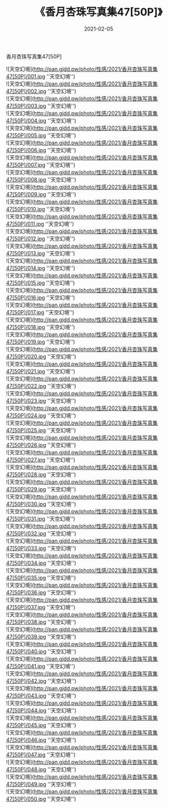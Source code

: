 ﻿---
layout: post
title:  《香月杏珠写真集47[50P]》
date:   2021-02-05
img: http://pan.gjdd.pw/photo/性感/2021/香月杏珠写真集47[50P]/000.jpg
categories: [美女, 性感, 泳衣]
---

香月杏珠写真集47[50P]



![天空幻境](http://pan.gjdd.pw/photo/性感/2021/香月杏珠写真集47[50P]/001.jpg ''天空幻境'') <br>
![天空幻境](http://pan.gjdd.pw/photo/性感/2021/香月杏珠写真集47[50P]/002.jpg ''天空幻境'') <br>
![天空幻境](http://pan.gjdd.pw/photo/性感/2021/香月杏珠写真集47[50P]/003.jpg ''天空幻境'') <br>
![天空幻境](http://pan.gjdd.pw/photo/性感/2021/香月杏珠写真集47[50P]/004.jpg ''天空幻境'') <br>
![天空幻境](http://pan.gjdd.pw/photo/性感/2021/香月杏珠写真集47[50P]/005.jpg ''天空幻境'') <br>
![天空幻境](http://pan.gjdd.pw/photo/性感/2021/香月杏珠写真集47[50P]/006.jpg ''天空幻境'') <br>
![天空幻境](http://pan.gjdd.pw/photo/性感/2021/香月杏珠写真集47[50P]/007.jpg ''天空幻境'') <br>
![天空幻境](http://pan.gjdd.pw/photo/性感/2021/香月杏珠写真集47[50P]/008.jpg ''天空幻境'') <br>
![天空幻境](http://pan.gjdd.pw/photo/性感/2021/香月杏珠写真集47[50P]/009.jpg ''天空幻境'') <br>
![天空幻境](http://pan.gjdd.pw/photo/性感/2021/香月杏珠写真集47[50P]/010.jpg ''天空幻境'') <br>
![天空幻境](http://pan.gjdd.pw/photo/性感/2021/香月杏珠写真集47[50P]/011.jpg ''天空幻境'') <br>
![天空幻境](http://pan.gjdd.pw/photo/性感/2021/香月杏珠写真集47[50P]/012.jpg ''天空幻境'') <br>
![天空幻境](http://pan.gjdd.pw/photo/性感/2021/香月杏珠写真集47[50P]/013.jpg ''天空幻境'') <br>
![天空幻境](http://pan.gjdd.pw/photo/性感/2021/香月杏珠写真集47[50P]/014.jpg ''天空幻境'') <br>
![天空幻境](http://pan.gjdd.pw/photo/性感/2021/香月杏珠写真集47[50P]/015.jpg ''天空幻境'') <br>
![天空幻境](http://pan.gjdd.pw/photo/性感/2021/香月杏珠写真集47[50P]/016.jpg ''天空幻境'') <br>
![天空幻境](http://pan.gjdd.pw/photo/性感/2021/香月杏珠写真集47[50P]/017.jpg ''天空幻境'') <br>
![天空幻境](http://pan.gjdd.pw/photo/性感/2021/香月杏珠写真集47[50P]/018.jpg ''天空幻境'') <br>
![天空幻境](http://pan.gjdd.pw/photo/性感/2021/香月杏珠写真集47[50P]/019.jpg ''天空幻境'') <br>
![天空幻境](http://pan.gjdd.pw/photo/性感/2021/香月杏珠写真集47[50P]/020.jpg ''天空幻境'') <br>
![天空幻境](http://pan.gjdd.pw/photo/性感/2021/香月杏珠写真集47[50P]/021.jpg ''天空幻境'') <br>
![天空幻境](http://pan.gjdd.pw/photo/性感/2021/香月杏珠写真集47[50P]/022.jpg ''天空幻境'') <br>
![天空幻境](http://pan.gjdd.pw/photo/性感/2021/香月杏珠写真集47[50P]/023.jpg ''天空幻境'') <br>
![天空幻境](http://pan.gjdd.pw/photo/性感/2021/香月杏珠写真集47[50P]/024.jpg ''天空幻境'') <br>
![天空幻境](http://pan.gjdd.pw/photo/性感/2021/香月杏珠写真集47[50P]/025.jpg ''天空幻境'') <br>
![天空幻境](http://pan.gjdd.pw/photo/性感/2021/香月杏珠写真集47[50P]/026.jpg ''天空幻境'') <br>
![天空幻境](http://pan.gjdd.pw/photo/性感/2021/香月杏珠写真集47[50P]/027.jpg ''天空幻境'') <br>
![天空幻境](http://pan.gjdd.pw/photo/性感/2021/香月杏珠写真集47[50P]/028.jpg ''天空幻境'') <br>
![天空幻境](http://pan.gjdd.pw/photo/性感/2021/香月杏珠写真集47[50P]/029.jpg ''天空幻境'') <br>
![天空幻境](http://pan.gjdd.pw/photo/性感/2021/香月杏珠写真集47[50P]/030.jpg ''天空幻境'') <br>
![天空幻境](http://pan.gjdd.pw/photo/性感/2021/香月杏珠写真集47[50P]/031.jpg ''天空幻境'') <br>
![天空幻境](http://pan.gjdd.pw/photo/性感/2021/香月杏珠写真集47[50P]/032.jpg ''天空幻境'') <br>
![天空幻境](http://pan.gjdd.pw/photo/性感/2021/香月杏珠写真集47[50P]/033.jpg ''天空幻境'') <br>
![天空幻境](http://pan.gjdd.pw/photo/性感/2021/香月杏珠写真集47[50P]/034.jpg ''天空幻境'') <br>
![天空幻境](http://pan.gjdd.pw/photo/性感/2021/香月杏珠写真集47[50P]/035.jpg ''天空幻境'') <br>
![天空幻境](http://pan.gjdd.pw/photo/性感/2021/香月杏珠写真集47[50P]/036.jpg ''天空幻境'') <br>
![天空幻境](http://pan.gjdd.pw/photo/性感/2021/香月杏珠写真集47[50P]/037.jpg ''天空幻境'') <br>
![天空幻境](http://pan.gjdd.pw/photo/性感/2021/香月杏珠写真集47[50P]/038.jpg ''天空幻境'') <br>
![天空幻境](http://pan.gjdd.pw/photo/性感/2021/香月杏珠写真集47[50P]/039.jpg ''天空幻境'') <br>
![天空幻境](http://pan.gjdd.pw/photo/性感/2021/香月杏珠写真集47[50P]/040.jpg ''天空幻境'') <br>
![天空幻境](http://pan.gjdd.pw/photo/性感/2021/香月杏珠写真集47[50P]/041.jpg ''天空幻境'') <br>
![天空幻境](http://pan.gjdd.pw/photo/性感/2021/香月杏珠写真集47[50P]/042.jpg ''天空幻境'') <br>
![天空幻境](http://pan.gjdd.pw/photo/性感/2021/香月杏珠写真集47[50P]/043.jpg ''天空幻境'') <br>
![天空幻境](http://pan.gjdd.pw/photo/性感/2021/香月杏珠写真集47[50P]/044.jpg ''天空幻境'') <br>
![天空幻境](http://pan.gjdd.pw/photo/性感/2021/香月杏珠写真集47[50P]/045.jpg ''天空幻境'') <br>
![天空幻境](http://pan.gjdd.pw/photo/性感/2021/香月杏珠写真集47[50P]/046.jpg ''天空幻境'') <br>
![天空幻境](http://pan.gjdd.pw/photo/性感/2021/香月杏珠写真集47[50P]/047.jpg ''天空幻境'') <br>
![天空幻境](http://pan.gjdd.pw/photo/性感/2021/香月杏珠写真集47[50P]/048.jpg ''天空幻境'') <br>
![天空幻境](http://pan.gjdd.pw/photo/性感/2021/香月杏珠写真集47[50P]/049.jpg ''天空幻境'') <br>
![天空幻境](http://pan.gjdd.pw/photo/性感/2021/香月杏珠写真集47[50P]/050.jpg ''天空幻境'') <br>